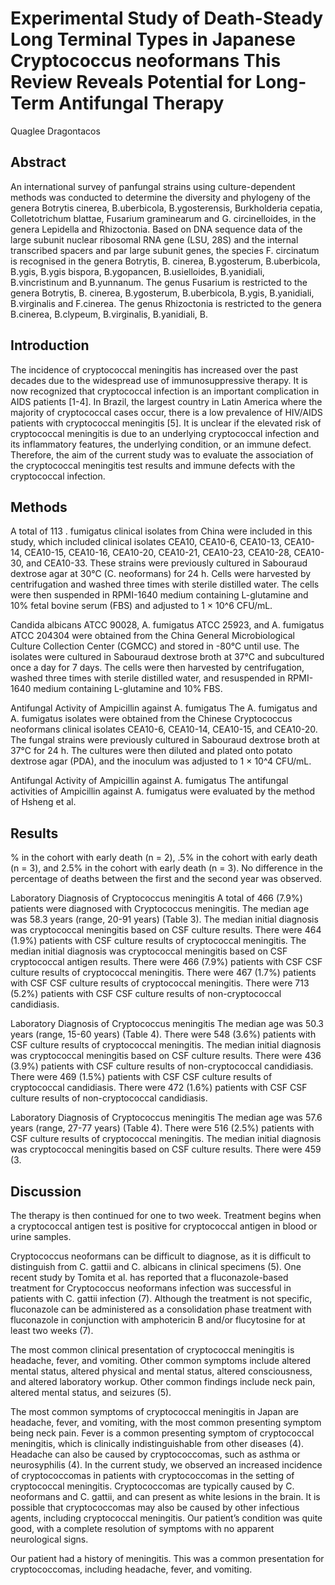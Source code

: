 # Experimental Study of Death-Steady Long Terminal Types in Japanese Cryptococcus neoformans This Review Reveals Potential for Long-Term Antifungal Therapy
Quaglee Dragontacos


## Abstract
An international survey of panfungal strains using culture-dependent methods was conducted to determine the diversity and phylogeny of the genera Botrytis cinerea, B.uberbicola, B.ygosterensis, Burkholderia cepatia, Colletotrichum blattae, Fusarium graminearum and G. circinelloides, in the genera Lepidella and Rhizoctonia. Based on DNA sequence data of the large subunit nuclear ribosomal RNA gene (LSU, 28S) and the internal transcribed spacers and par large subunit genes, the species F. circinatum is recognised in the genera Botrytis, B. cinerea, B.ygosterum, B.uberbicola, B.ygis, B.ygis bispora, B.ygopancen, B.usielloides, B.yanidiali, B.vincristinum and B.yunnanum. The genus Fusarium is restricted to the genera Botrytis, B. cinerea, B.ygosterum, B.uberbicola, B.ygis, B.yanidiali, B.virginalis and F.cinerea. The genus Rhizoctonia is restricted to the genera B.cinerea, B.clypeum, B.virginalis, B.yanidiali, B.


## Introduction
The incidence of cryptococcal meningitis has increased over the past decades due to the widespread use of immunosuppressive therapy. It is now recognized that cryptococcal infection is an important complication in AIDS patients [1-4]. In Brazil, the largest country in Latin America where the majority of cryptococcal cases occur, there is a low prevalence of HIV/AIDS patients with cryptococcal meningitis [5]. It is unclear if the elevated risk of cryptococcal meningitis is due to an underlying cryptococcal infection and its inflammatory features, the underlying condition, or an immune defect. Therefore, the aim of the current study was to evaluate the association of the cryptococcal meningitis test results and immune defects with the cryptococcal infection.


## Methods
A total of 113 . fumigatus clinical isolates from China were included in this study, which included clinical isolates CEA10, CEA10-6, CEA10-13, CEA10-14, CEA10-15, CEA10-16, CEA10-20, CEA10-21, CEA10-23, CEA10-28, CEA10-30, and CEA10-33. These strains were previously cultured in Sabouraud dextrose agar at 30°C (C. neoformans) for 24 h. Cells were harvested by centrifugation and washed three times with sterile distilled water. The cells were then suspended in RPMI-1640 medium containing L-glutamine and 10% fetal bovine serum (FBS) and adjusted to 1 × 10^6 CFU/mL.

Candida albicans ATCC 90028, A. fumigatus ATCC 25923, and A. fumigatus ATCC 204304 were obtained from the China General Microbiological Culture Collection Center (CGMCC) and stored in -80°C until use. The isolates were cultured in Sabouraud dextrose broth at 37°C and subcultured once a day for 7 days. The cells were then harvested by centrifugation, washed three times with sterile distilled water, and resuspended in RPMI-1640 medium containing L-glutamine and 10% FBS.

Antifungal Activity of Ampicillin against A. fumigatus
The A. fumigatus and A. fumigatus isolates were obtained from the Chinese Cryptococcus neoformans clinical isolates CEA10-6, CEA10-14, CEA10-15, and CEA10-20. The fungal strains were previously cultured in Sabouraud dextrose broth at 37°C for 24 h. The cultures were then diluted and plated onto potato dextrose agar (PDA), and the inoculum was adjusted to 1 × 10^4 CFU/mL.

Antifungal Activity of Ampicillin against A. fumigatus
The antifungal activities of Ampicillin against A. fumigatus were evaluated by the method of Hsheng et al.


## Results
% in the cohort with early death (n = 2), .5% in the cohort with early death (n = 3), and 2.5% in the cohort with early death (n = 3). No difference in the percentage of deaths between the first and the second year was observed.

Laboratory Diagnosis of Cryptococcus meningitis
A total of 466 (7.9%) patients were diagnosed with Cryptococcus meningitis. The median age was 58.3 years (range, 20-91 years) (Table 3). The median initial diagnosis was cryptococcal meningitis based on CSF culture results. There were 464 (1.9%) patients with CSF culture results of cryptococcal meningitis. The median initial diagnosis was cryptococcal meningitis based on CSF cryptococcal antigen results. There were 466 (7.9%) patients with CSF CSF culture results of cryptococcal meningitis. There were 467 (1.7%) patients with CSF CSF culture results of cryptococcal meningitis. There were 713 (5.2%) patients with CSF CSF culture results of non-cryptococcal candidiasis.

Laboratory Diagnosis of Cryptococcus meningitis
The median age was 50.3 years (range, 15-60 years) (Table 4). There were 548 (3.6%) patients with CSF culture results of cryptococcal meningitis. The median initial diagnosis was cryptococcal meningitis based on CSF culture results. There were 436 (3.9%) patients with CSF culture results of non-cryptococcal candidiasis. There were 469 (1.5%) patients with CSF CSF culture results of cryptococcal candidiasis. There were 472 (1.6%) patients with CSF CSF culture results of non-cryptococcal candidiasis.

Laboratory Diagnosis of Cryptococcus meningitis
The median age was 57.6 years (range, 27-77 years) (Table 4). There were 516 (2.5%) patients with CSF culture results of cryptococcal meningitis. The median initial diagnosis was cryptococcal meningitis based on CSF culture results. There were 459 (3.


## Discussion
The therapy is then continued for one to two week. Treatment begins when a cryptococcal antigen test is positive for cryptococcal antigen in blood or urine samples.

Cryptococcus neoformans can be difficult to diagnose, as it is difficult to distinguish from C. gattii and C. albicans in clinical specimens (5). One recent study by Tomita et al. has reported that a fluconazole-based treatment for Cryptococcus neoformans infection was successful in patients with C. gattii infection (7). Although the treatment is not specific, fluconazole can be administered as a consolidation phase treatment with fluconazole in conjunction with amphotericin B and/or flucytosine for at least two weeks (7).

The most common clinical presentation of cryptococcal meningitis is headache, fever, and vomiting. Other common symptoms include altered mental status, altered physical and mental status, altered consciousness, and altered laboratory workup. Other common findings include neck pain, altered mental status, and seizures (5).

The most common symptoms of cryptococcal meningitis in Japan are headache, fever, and vomiting, with the most common presenting symptom being neck pain. Fever is a common presenting symptom of cryptococcal meningitis, which is clinically indistinguishable from other diseases (4). Headache can also be caused by cryptococcomas, such as asthma or neurosyphilis (4). In the current study, we observed an increased incidence of cryptococcomas in patients with cryptococcomas in the setting of cryptococcal meningitis. Cryptococcomas are typically caused by C. neoformans and C. gattii, and can present as white lesions in the brain. It is possible that cryptococcomas may also be caused by other infectious agents, including cryptococcal meningitis. Our patient’s condition was quite good, with a complete resolution of symptoms with no apparent neurological signs.

Our patient had a history of meningitis. This was a common presentation for cryptococcomas, including headache, fever, and vomiting.

